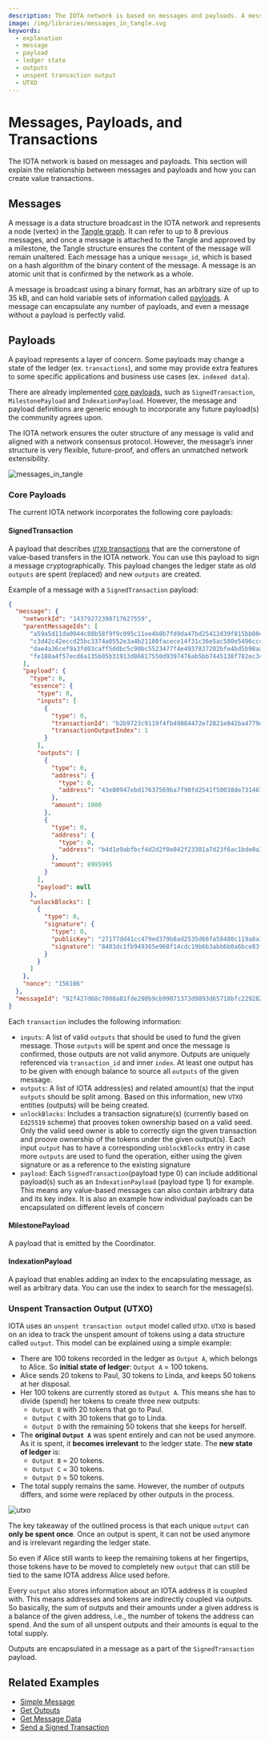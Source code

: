 ```yaml
---
description: The IOTA network is based on messages and payloads. A message is a data structure broadcast in the IOTA network and represents a node (vertex) in the Tangle graph, while a payload represents a layer of concern.
image: /img/libraries/messages_in_tangle.svg
keywords:
  - explanation
  - message
  - payload
  - ledger state
  - outputs
  - unspent transaction output
  - UTXO
---
```


# Messages, Payloads, and Transactions

The IOTA network is based on messages and payloads. This section will explain the relationship between messages and
payloads and how you can create value transactions.

## Messages

A message is a data structure broadcast in the IOTA network and represents a node (vertex) in
the [Tangle graph](https://explorer.iota.org/mainnet/visualizer/). It can refer to up to 8 previous messages, and once a
message is attached to the Tangle and approved by a milestone, the Tangle structure ensures the content of the message
will remain unaltered. Each message has a unique `message_id`, which is based on a hash algorithm of the binary content
of the message. A message is an atomic unit that is confirmed by the network as a whole.

A message is broadcast using a binary format, has an arbitrary size of up to 35 kB, and can hold variable sets of
information called [payloads](#payloads). A message can encapsulate any number of payloads, and even a message without a
payload is perfectly valid.

## Payloads

A payload represents a layer of concern. Some payloads may change a state of the ledger (ex. `transactions`), and some
may provide extra features to some specific applications and business use cases (ex. `indexed data`).

There are already implemented [core payloads](#core-payloads), such as `SignedTransaction`, `MilestonePayload`
and `IndexationPayload`. However, the message and payload definitions are generic enough to incorporate any future
payload(s) the community agrees upon.

The IOTA network ensures the outer structure of any message is valid and aligned with a network consensus protocol.
However, the message’s inner structure is very flexible, future-proof, and offers an unmatched network extensibility.

![messages_in_tangle](/img/libraries/messages_in_tangle.svg)

### Core Payloads

The current IOTA network incorporates the following core payloads:

#### SignedTransaction

A payload that describes [`UTXO` transactions](#unspent-transaction-output-utxo) that are the cornerstone of value-based
transfers in the IOTA network. You can use this payload to sign a message cryptographically. This payload changes the
ledger state as old `outputs` are spent (replaced) and new `outputs` are created.

Example of a message with a `SignedTransaction` payload:

```json
{
  "message": {
    "networkId": "14379272398717627559",
    "parentMessageIds": [
      "a59a5d11da0944c88b58f9f9c095c11ee4b8b7fd9da47bd25412d39f815bb804",
      "c3d42c42eccd25bc3374a0552e3a4b21180facece14f31c36e5ac580e5496ccc",
      "dae4a36cef9a3fd03caff5ddbc5c90bc5523477f4e4937837202bfe4bd5b98aa",
      "fe188a4f57ecd6a135b05b31913d86617550d9397476ab5bb7445138f782ec34"
    ],
    "payload": {
      "type": 0,
      "essence": {
        "type": 0,
        "inputs": [
          {
            "type": 0,
            "transactionId": "b2b9723c9119f4fb49084472e72821e842ba4779df02e1038f03dd8b25d96730",
            "transactionOutputIndex": 1
          }
        ],
        "outputs": [
          {
            "type": 0,
            "address": {
              "type": 0,
              "address": "43e80947ebd17637569ba7f90fd2541f50038de731467c45aa5c92d4429c9446"
            },
            "amount": 1000
          },
          {
            "type": 0,
            "address": {
              "type": 0,
              "address": "b4d1e9abfbcf4d2d2f0e042f23301a7d23f6ac1bde0a1fed508de5afec884ba8"
            },
            "amount": 8995995
          }
        ],
        "payload": null
      },
      "unlockBlocks": [
        {
          "type": 0,
          "signature": {
            "type": 0,
            "publicKey": "27177dd41cc479ed379b8ad2535d66fa58480c119a8a15a7a296f055401ab958",
            "signature": "8403dc1fb949365e960f14cdc19b6b3abb6b0a6bce83f1082a33e3857a30ddd2be1098074b6c261f442db8e59eb640002d24d9a577262fd8152c6fee2d076c0b"
          }
        }
      ]
    },
    "nonce": "156106"
  },
  "messageId": "92f427d68c7008a81fde290b9cb99071373d9893d65718bfc22928273877e041"
}
```

Each `transaction` includes the following information:

- `inputs`: A list of valid `outputs` that should be used to fund the given message. Those `outputs` will be spent and
  once the message is confirmed, those outputs are not valid anymore. Outputs are uniquely referenced via `transaction_id`
  and inner `index`. At least one output has to be given with enough balance to source all `outputs` of the given message.
- `outputs`: A list of IOTA address(es) and related amount(s) that the input `outputs` should be split among. Based on
  this information, new `UTXO` entities (outputs) will be being created.
- `unlockBlocks`: Includes a transaction signature(s) (currently based on `Ed25519` scheme) that prooves token
  ownership based on a valid seed. Only the valid seed owner is able to correctly sign the given transaction and proove
  ownership of the tokens under the given output(s). Each input `output` has to have a corresponding `unblockBlocks` entry
  in case more `outputs` are used to fund the operation, either using the given signature or as a reference to the
  existing signature
- `payload`: Each `SignedTransaction`(payload type 0) can include additional payload(s) such as an `IndexationPayload`
  (payload type 1) for example. This means any value-based messages can also contain arbitrary data and its key index. It
  is also an example how individual payloads can be encapsulated on different levels of concern

#### MilestonePayload

A payload that is emitted by the Coordinator.

#### IndexationPayload

A payload that enables adding an index to the encapsulating message, as well as arbitrary data. You can use the
index to search for the message(s).

### Unspent Transaction Output (UTXO)

IOTA uses an `unspent transaction output` model called `UTXO`. `UTXO` is based on an idea to track the unspent amount of
tokens using a data structure called `output`. This model can be explained using a simple example:

- There are 100 tokens recorded in the ledger as `Output A`, which belongs to Alice. So **initial state of
  ledger**: `Output A` = 100 tokens.
- Alice sends 20 tokens to Paul, 30 tokens to Linda, and keeps 50 tokens at her disposal.
- Her 100 tokens are currently stored as `Output A`. This means she has to divide (spend) her tokens to create three new
  outputs:
  - `Output B` with 20 tokens that go to Paul.
  - `Output C` with 30 tokens that go to Linda.
  - `Output D` with the remaining 50 tokens that she keeps for herself.
- The **original `Output A`** was spent entirely and can not be used anymore. As it is spent, it **becomes irrelevant**
  to the ledger state. The **new state of ledger** is:
  - `Output B` = 20 tokens.
  - `Output C` = 30 tokens.
  - `Output D` = 50 tokens.
- The total supply remains the same. However, the number of outputs differs, and some were replaced by other outputs in
  the process.

![utxo](/img/libraries/utxo.svg)

The key takeaway of the outlined process is that each unique `output` can **only be spent once**. Once an output is
spent, it can not be used anymore and is irrelevant regarding the ledger state.

So even if Alice still wants to keep the remaining tokens at her fingertips, those tokens have to be moved to completely
new `output` that can still be tied to the same IOTA address Alice used before.

Every `output` also stores information about an IOTA address it is coupled with. This means addresses and tokens are
indirectly coupled via outputs. So basically, the sum of outputs and their amounts under a given address is a balance of
the given address, i.e., the number of tokens the address can spend. And the sum of all unspent outputs and their
amounts is equal to the total supply.

Outputs are encapsulated in a message as a part of the `SignedTransaction` payload.

## Related Examples

- [Simple Message](./../examples/simple_message.mdx)
- [Get Outputs](./../examples/get_outputs.mdx)
- [Get Message Data](./../examples/data_message.mdx)
- [Send a Signed Transaction](./../examples/transaction.mdx)
